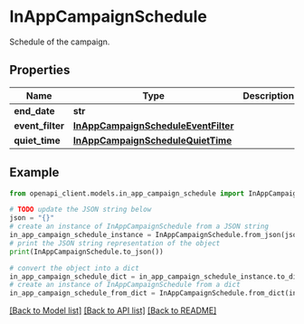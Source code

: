 # InAppCampaignSchedule

Schedule of the campaign.

## Properties

Name | Type | Description | Notes
------------ | ------------- | ------------- | -------------
**end_date** | **str** |  | [optional] 
**event_filter** | [**InAppCampaignScheduleEventFilter**](InAppCampaignScheduleEventFilter.md) |  | [optional] 
**quiet_time** | [**InAppCampaignScheduleQuietTime**](InAppCampaignScheduleQuietTime.md) |  | [optional] 

## Example

```python
from openapi_client.models.in_app_campaign_schedule import InAppCampaignSchedule

# TODO update the JSON string below
json = "{}"
# create an instance of InAppCampaignSchedule from a JSON string
in_app_campaign_schedule_instance = InAppCampaignSchedule.from_json(json)
# print the JSON string representation of the object
print(InAppCampaignSchedule.to_json())

# convert the object into a dict
in_app_campaign_schedule_dict = in_app_campaign_schedule_instance.to_dict()
# create an instance of InAppCampaignSchedule from a dict
in_app_campaign_schedule_from_dict = InAppCampaignSchedule.from_dict(in_app_campaign_schedule_dict)
```
[[Back to Model list]](../README.md#documentation-for-models) [[Back to API list]](../README.md#documentation-for-api-endpoints) [[Back to README]](../README.md)


